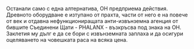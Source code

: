 Останали само с една алтернатива, ОН предприема действия. Древното
оборудване е изтупано от прахта, части от него е на повече от век и
отдавна нефункциониращата анти-извънземна агенция от бившите Съединени
Щати - PHALANX - възкръсва под знака на ОН. Заклетия му дълг е да се
бори с извънземната заплаха и да осигури оцеляването на човешката раса
на всяка цена.